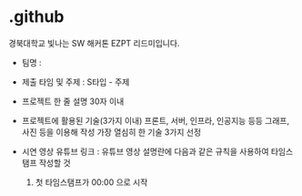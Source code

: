 # .github
경북대학교 빛나는 SW 해커톤 EZPT 리드미입니다.

- 팀명 :

- 제출 타임 및 주제 : S타입 - 주제

- 프로젝트 한 줄 설명
  30자 이내
- 프로젝트에 활용된 기술(3가지 이내)
  프론트, 서버, 인프라, 인공지능 등등
  그래프, 사진 등을 이용해 작성
  가장 열심히 한 기술 3가지 선정

- 시연 영상
  유튜브 링크 :
  유튜브 영상 설명란에 다음과 같은 규칙을 사용하여 타임스탬프 작성할 것
  1. 첫 타임스탬프가 00:00 으로 시작
